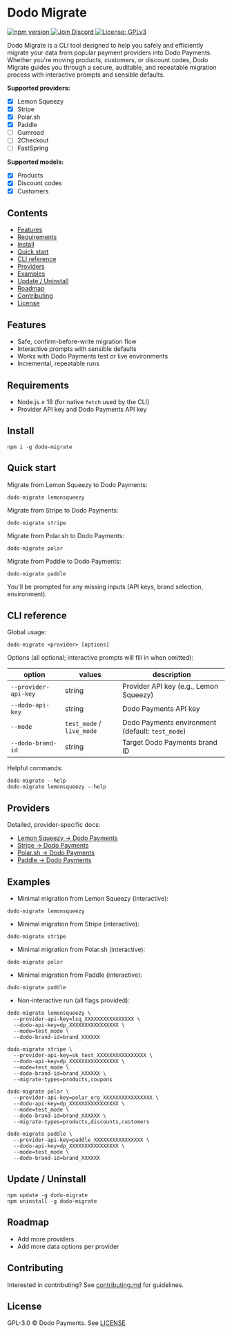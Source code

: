 # Dodo Migrate
<p align="left">
  <a href="https://www.npmjs.com/package/dodo-migrate">
    <img src="https://img.shields.io/npm/v/dodo-migrate?color=cb3837&label=npm&logo=npm" alt="npm version" />
  </a>
  <a href="https://discord.gg/bYqAp4ayYh">
    <img src="https://img.shields.io/discord/1305511580854779984?label=Join%20Discord&logo=discord" alt="Join Discord" />
  </a>
  <a href="LICENSE">
    <img src="https://img.shields.io/badge/license-GPLv3-blue.svg" alt="License: GPLv3" />
  </a>
</p>

Dodo Migrate is a CLI tool designed to help you safely and efficiently migrate your data from popular payment providers into Dodo Payments. Whether you're moving products, customers, or discount codes, Dodo Migrate guides you through a secure, auditable, and repeatable migration process with interactive prompts and sensible defaults.

**Supported providers:**
- [x] Lemon Squeezy
- [x] Stripe
- [x] Polar.sh
- [x] Paddle
- [ ] Gumroad
- [ ] 2Checkout
- [ ] FastSpring

**Supported models:**
- [x] Products
- [x] Discount codes
- [x] Customers

## Contents
- [Features](#features)
- [Requirements](#requirements)
- [Install](#install)
- [Quick start](#quick-start)
- [CLI reference](#cli-reference)
- [Providers](#providers)
- [Examples](#examples)
- [Update / Uninstall](#update--uninstall)
- [Roadmap](#roadmap)
- [Contributing](#contributing)
- [License](#license)

## Features
- Safe, confirm-before-write migration flow
- Interactive prompts with sensible defaults
- Works with Dodo Payments test or live environments
- Incremental, repeatable runs

## Requirements
- Node.js ≥ 18 (for native `fetch` used by the CLI)
- Provider API key and Dodo Payments API key

## Install
```
npm i -g dodo-migrate
```

## Quick start
Migrate from Lemon Squeezy to Dodo Payments:
```
dodo-migrate lemonsqueezy
```
Migrate from Stripe to Dodo Payments:
```
dodo-migrate stripe
```
Migrate from Polar.sh to Dodo Payments:
```
dodo-migrate polar
```
Migrate from Paddle to Dodo Payments:
```
dodo-migrate paddle
```
You'll be prompted for any missing inputs (API keys, brand selection, environment).

## CLI reference
Global usage:
```
dodo-migrate <provider> [options]
```

Options (all optional; interactive prompts will fill in when omitted):

| option | values | description |
| --- | --- | --- |
| `--provider-api-key` | string | Provider API key (e.g., Lemon Squeezy) |
| `--dodo-api-key` | string | Dodo Payments API key |
| `--mode` | `test_mode` / `live_mode` | Dodo Payments environment (default: `test_mode`) |
| `--dodo-brand-id` | string | Target Dodo Payments brand ID |

Helpful commands:
```
dodo-migrate --help
dodo-migrate lemonsqueezy --help
```

## Providers
Detailed, provider-specific docs:
- [Lemon Squeezy → Dodo Payments](./docs/lemonsqueezy/README.md)
- [Stripe → Dodo Payments](./docs/stripe/README.md)
- [Polar.sh → Dodo Payments](./docs/polar/README.md)
- [Paddle → Dodo Payments](./docs/paddle/README.md)

## Examples
- Minimal migration from Lemon Squeezy (interactive):
```
dodo-migrate lemonsqueezy
```

- Minimal migration from Stripe (interactive):
```
dodo-migrate stripe
```

- Minimal migration from Polar.sh (interactive):
```
dodo-migrate polar
```

- Minimal migration from Paddle (interactive):
```
dodo-migrate paddle
```

- Non-interactive run (all flags provided):
```
dodo-migrate lemonsqueezy \
  --provider-api-key=lsq_XXXXXXXXXXXXXXXX \
  --dodo-api-key=dp_XXXXXXXXXXXXXXXX \
  --mode=test_mode \
  --dodo-brand-id=brand_XXXXXX

dodo-migrate stripe \
  --provider-api-key=sk_test_XXXXXXXXXXXXXXXX \
  --dodo-api-key=dp_XXXXXXXXXXXXXXXX \
  --mode=test_mode \
  --dodo-brand-id=brand_XXXXXX \
  --migrate-types=products,coupons

dodo-migrate polar \
  --provider-api-key=polar_org_XXXXXXXXXXXXXXXX \
  --dodo-api-key=dp_XXXXXXXXXXXXXXXX \
  --mode=test_mode \
  --dodo-brand-id=brand_XXXXXX \
  --migrate-types=products,discounts,customers

dodo-migrate paddle \
  --provider-api-key=paddle_XXXXXXXXXXXXXXXX \
  --dodo-api-key=dp_XXXXXXXXXXXXXXXX \
  --mode=test_mode \
  --dodo-brand-id=brand_XXXXXX
```

## Update / Uninstall
```
npm update -g dodo-migrate
npm uninstall -g dodo-migrate
```

## Roadmap
- Add more providers
- Add more data options per provider

## Contributing
Interested in contributing? See [contributing.md](./contributing.md) for guidelines.

## License
GPL-3.0 © Dodo Payments. See [LICENSE](./LICENSE).